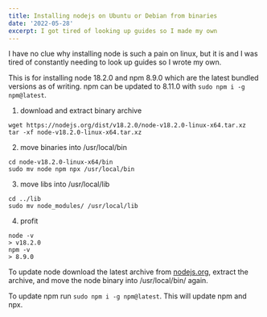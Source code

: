 ```yaml
---
title: Installing nodejs on Ubuntu or Debian from binaries
date: '2022-05-28'
excerpt: I got tired of looking up guides so I made my own
---
```


I have no clue why installing node is such a pain on linux, but it is and I was tired of constantly needing to look up guides so I wrote my own.

This is for installing node 18.2.0 and npm 8.9.0 which are the latest bundled versions as of writing. npm can be updated to 8.11.0 with `sudo npm i -g npm@latest`.

1) download and extract binary archive
```
wget https://nodejs.org/dist/v18.2.0/node-v18.2.0-linux-x64.tar.xz
tar -xf node-v18.2.0-linux-x64.tar.xz
```

2) move binaries into /usr/local/bin
```
cd node-v18.2.0-linux-x64/bin
sudo mv node npm npx /usr/local/bin
```

3) move libs into /usr/local/lib
```
cd ../lib
sudo mv node_modules/ /usr/local/lib
```

4) profit
```
node -v
> v18.2.0
npm -v
> 8.9.0
```

To update node download the latest archive from [nodejs.org](https://nodejs.org/en/download/current/), extract the archive, and move the node binary into /usr/local/bin/ again.

To update npm run `sudo npm i -g npm@latest`. This will update npm and npx.